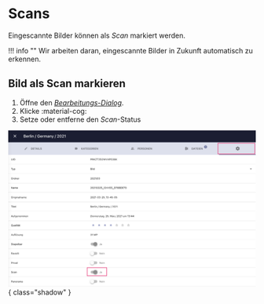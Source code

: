 # Scans #
Eingescannte Bilder können als *Scan* markiert werden.

!!! info ""
    Wir arbeiten daran, eingescannte Bilder in Zukunft automatisch zu erkennen.

## Bild als Scan markieren ##

 1. Öffne den [*Bearbeitungs-Dialog*](edit.md).
 2. Klicke :material-cog:
 3. Setze oder entferne den *Scan*-Status

![Screenshot](img/scans-german.png){ class="shadow" }